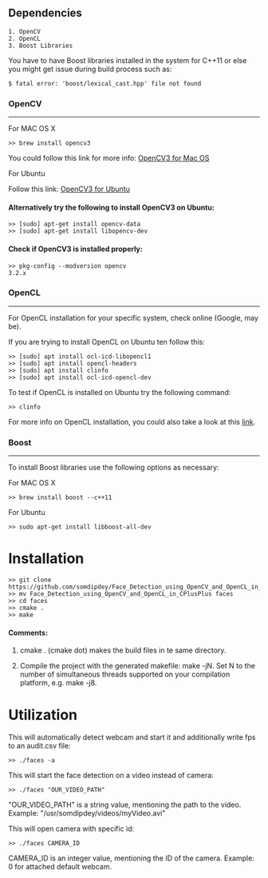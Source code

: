 ## Dependencies

    1. OpenCV
    2. OpenCL
    3. Boost Libraries

You have to have Boost libraries installed in the system for C++11 or else you might get issue during build process such as:

    $ fatal error: 'boost/lexical_cast.hpp' file not found

### OpenCV
------

For MAC OS X

    >> brew install opencv3

  You could follow this link for more info: [OpenCV3 for Mac OS](https://www.pyimagesearch.com/2016/12/19/install-opencv-3-on-macos-with-homebrew-the-easy-way/)

For Ubuntu

  Follow this link: [OpenCV3 for Ubuntu](https://docs.opencv.org/3.4.0/d7/d9f/tutorial_linux_install.html)
    
#### Alternatively try the following to install OpenCV3 on Ubuntu:

    >> [sudo] apt-get install opencv-data
    >> [sudo] apt-get install libopencv-dev
    
#### Check if OpenCV3 is installed properly:

    >> pkg-config --modversion opencv
    3.2.x
    
### OpenCL
------

For OpenCL installation for your specific system, check online (Google, may be).

If you are trying to install OpenCL on Ubuntu ten follow this:

    >> [sudo] apt install ocl-icd-libopencl1
    >> [sudo] apt install opencl-headers
    >> [sudo] apt install clinfo
    >> [sudo] apt install ocl-icd-opencl-dev
    
To test if OpenCL is installed on Ubuntu try the following command:
    
    >> clinfo
    
For more info on OpenCL installation, you could also take a look at this [link](https://askubuntu.com/a/850594).

### Boost
------

To install Boost libraries use the following options as necessary:

For MAC OS X

    >> brew install boost --c++11

For Ubuntu

    >> sudo apt-get install libboost-all-dev


# Installation

    >> git clone https://github.com/somdipdey/Face_Detection_using_OpenCV_and_OpenCL_in_CPlusPlus.git
    >> mv Face_Detection_using_OpenCV_and_OpenCL_in_CPlusPlus faces
    >> cd faces
    >> cmake .
    >> make
    
#### Comments:

1) cmake . (cmake dot) makes the build files in te same directory.

2) Compile the project with the generated makefile: make -jN.
Set N to the number of simultaneous threads supported on your compilation platform, e.g. make -j8.


# Utilization

This will automatically detect webcam and start it and additionally write fps to an audit.csv file:

    >> ./faces -a

This will start the face detection on a video instead of camera:

    >> ./faces "OUR_VIDEO_PATH"

"OUR_VIDEO_PATH" is a string value, mentioning the path to the video. Example: "/usr/somdipdey/videos/myVideo.avi"


This will open camera with specific id:

    >> ./faces CAMERA_ID
    
CAMERA_ID is an integer value, mentioning the ID of the camera. Example: 0 for attached default webcam.
